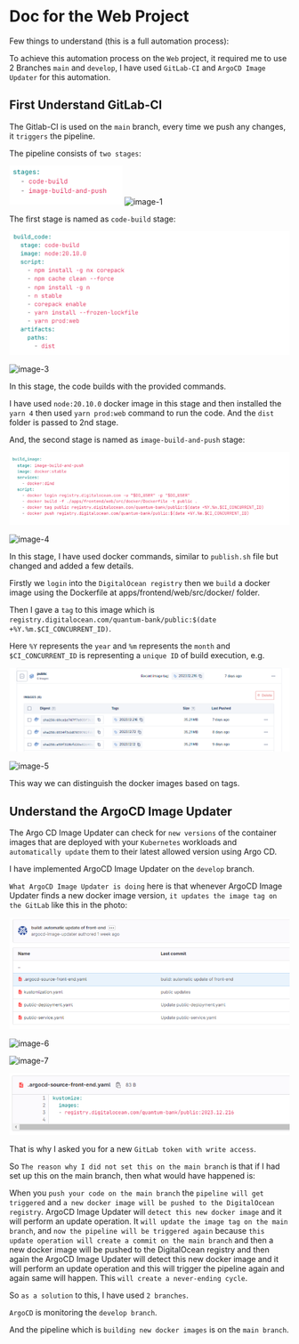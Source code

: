 # Doc for the Web Project 

Few things to understand (this is a full automation process):

To achieve this automation process on the `Web` project, it required me to use 2 Branches `main` and `develop`, I have used `GitLab-CI` and `ArgoCD Image Updater` for this automation.

## First Understand GitLab-CI

The Gitlab-CI is used on the `main` branch, every time we push any changes, it `triggers` the pipeline.

The pipeline consists of `two stages`:

![Alt text](image-1.png)
![image-1](https://github.com/GauravBarakoti/merge-test/assets/110706861/f9111d0f-f23d-42eb-ae9e-39270fa7b7c5)


The first stage is named as `code-build` stage:

![Alt text](image-3.png)

![image-3](https://github.com/GauravBarakoti/merge-test/assets/110706861/5e11c019-b433-496f-8650-32d8340a1544)


In this stage, the code builds with the provided commands. 

I have used `node:20.10.0` docker image in this stage and then installed the `yarn 4` then used `yarn prod:web` command to run the code. And the `dist` folder is passed to 2nd stage.

And, the second stage is named as `image-build-and-push` stage:

![Alt text](image-4.png)

![image-4](https://github.com/GauravBarakoti/merge-test/assets/110706861/8718e032-fbf1-4578-bf64-cfc48f096218)



In this stage, I have used docker commands, similar to `publish.sh` file but changed and added a few details.

Firstly we `login` into the `DigitalOcean registry` then we `build` a docker image using the Dockerfile at apps/frontend/web/src/docker/ folder.

Then I gave a `tag` to this image which is `registry.digitalocean.com/quantum-bank/public:$(date +%Y.%m.$CI_CONCURRENT_ID)`.

Here `%Y` represents the `year` and `%m` represents the `month` and `$CI_CONCURRENT_ID` is representing a `unique ID` of build execution, e.g.

![Alt text](image-5.png)

![image-5](https://github.com/GauravBarakoti/merge-test/assets/110706861/254a1b3a-5f5a-4d71-b562-10319d5eb0a6)


This way we can distinguish the docker images based on tags.


## Understand the ArgoCD Image Updater

The Argo CD Image Updater can check for `new versions` of the container images that are deployed with your `Kubernetes` workloads and `automatically update` them to their latest allowed version using Argo CD. 

I have implemented ArgoCD Image Updater on the `develop` branch. 

`What ArgoCD Image Updater is doing` here is that whenever ArgoCD Image Updater finds a new docker image version, `it updates the image tag on the GitLab` like this in the photo:

![Alt text](image-6.png)

![image-6](https://github.com/GauravBarakoti/merge-test/assets/110706861/d2f35aeb-750e-408c-8d7c-dc7647b8b289)


![image-7](https://github.com/GauravBarakoti/merge-test/assets/110706861/8e66d362-65d5-4ef2-bb18-9c04da58bc3b)


![Alt text](image-7.png)

That is why I asked you for a new `GitLab token with write access`.

So `The reason why I did not set this on the main branch` is that if I had set up this on the main branch, then what would have happened is:

When you `push your code on the main branch` the `pipeline will get triggered` and `a new docker image will be pushed to the DigitalOcean registry`. 
ArgoCD Image Updater will `detect this new docker image` and it will perform an update operation. It `will update the image tag on the main branch`, and `now the pipeline will be triggered again` because `this update operation will create a commit on the main branch` and then a new docker image will be pushed to the DigitalOcean registry and then again the ArgoCD Image Updater will detect this new docker image and it will perform an update operation and this will trigger the pipeline again and again same will happen. This `will create a never-ending cycle`. 

So `as a solution` to this, I have used `2 branches`.

`ArgoCD` is monitoring the `develop branch`.

And the pipeline which is `building new docker images` is on the `main branch`.




